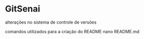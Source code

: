 # GitSenai
alterações no sistema de controle de versões

comandos utilizados para a criação do README
  nano README.md
